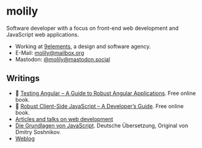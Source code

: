 # molily

Software developer with a focus on front-end web development and JavaScript web applications.

* Working at [9elements](https://9elements.com/), a design and software agency.
* E-Mail: molily@mailbox.org
* Mastodon: [@molily@mastodon.social](https://mastodon.social/@molily)

## Writings

* 🧪 [Testing Angular – A Guide to Robust Angular Applications](https://testing-angular.com). Free online book.
* 🗼 [Robust Client-Side JavaScript – A Developer’s Guide](https://molily.de/robust-javascript/). Free online book.
* [Articles and talks on web development](https://molily.de/artikel/)
* [Die Grundlagen von JavaScript](https://molily.de/javascript-core/2/). Deutsche Übersetzung, Original von Dmitry Soshnikov.
* [Weblog](https://molily.de)
